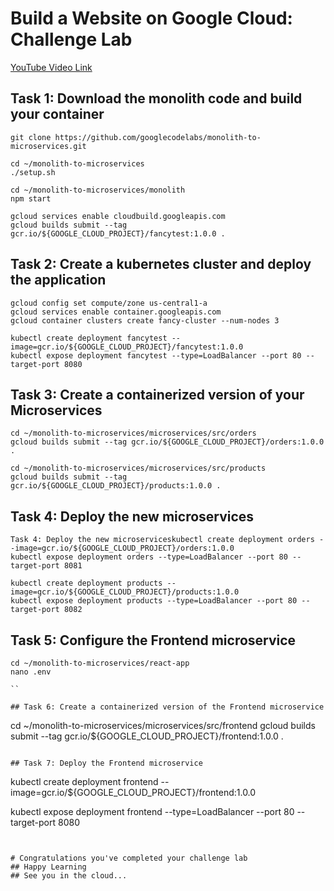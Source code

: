# Build a Website on Google Cloud: Challenge Lab

[YouTube Video Link](https://youtu.be/uKXyvbhFx6o)

## Task 1: Download the monolith code and build your container

```
git clone https://github.com/googlecodelabs/monolith-to-microservices.git

cd ~/monolith-to-microservices
./setup.sh

cd ~/monolith-to-microservices/monolith
npm start

gcloud services enable cloudbuild.googleapis.com
gcloud builds submit --tag gcr.io/${GOOGLE_CLOUD_PROJECT}/fancytest:1.0.0 .
```

## Task 2: Create a kubernetes cluster and deploy the application

```
gcloud config set compute/zone us-central1-a
gcloud services enable container.googleapis.com
gcloud container clusters create fancy-cluster --num-nodes 3

kubectl create deployment fancytest --image=gcr.io/${GOOGLE_CLOUD_PROJECT}/fancytest:1.0.0
kubectl expose deployment fancytest --type=LoadBalancer --port 80 --target-port 8080

```

## Task 3: Create a containerized version of your Microservices
```
cd ~/monolith-to-microservices/microservices/src/orders
gcloud builds submit --tag gcr.io/${GOOGLE_CLOUD_PROJECT}/orders:1.0.0 .

cd ~/monolith-to-microservices/microservices/src/products
gcloud builds submit --tag gcr.io/${GOOGLE_CLOUD_PROJECT}/products:1.0.0 .

```

## Task 4: Deploy the new microservices
```
Task 4: Deploy the new microserviceskubectl create deployment orders --image=gcr.io/${GOOGLE_CLOUD_PROJECT}/orders:1.0.0
kubectl expose deployment orders --type=LoadBalancer --port 80 --target-port 8081

kubectl create deployment products --image=gcr.io/${GOOGLE_CLOUD_PROJECT}/products:1.0.0
kubectl expose deployment products --type=LoadBalancer --port 80 --target-port 8082

```
## Task 5: Configure the Frontend microservice
```
cd ~/monolith-to-microservices/react-app
nano .env

``

## Task 6: Create a containerized version of the Frontend microservice
```
cd ~/monolith-to-microservices/microservices/src/frontend
gcloud builds submit --tag gcr.io/${GOOGLE_CLOUD_PROJECT}/frontend:1.0.0 .

```

## Task 7: Deploy the Frontend microservice
```
kubectl create deployment frontend --image=gcr.io/${GOOGLE_CLOUD_PROJECT}/frontend:1.0.0

kubectl expose deployment frontend --type=LoadBalancer --port 80 --target-port 8080

```


# Congratulations you've completed your challenge lab
## Happy Learning
## See you in the cloud...
